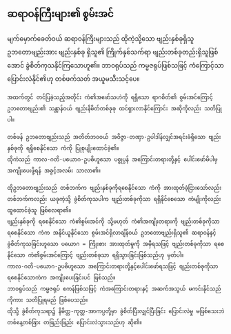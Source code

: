 ## ဆရာဝန်ကြီးများ၏ စွမ်းအင်

   မျက်မှောက်ခေတ်ဝယ် ဆရာဝန်ကြီးများသည် ထိုကဲ့သို့သော ဗျည်းနှစ်ခုရှိသူ ဥဘတောဗျည်းအား ဗျည်းနှစ်ခု ရှိသူ၏ ကြိုက်နှစ်သက်ရာ ဗျည်းတစ်ခုတည်းရှိသူဖြစ်အောင် ခွဲစိတ်ကုသနိုင်ကြသောဟူ၏။ 
   ဘာ၀ရုပ်သည် ကမ္မဇရုပ်ဖြစ်သဖြင့် ကံကြောင့်သာ ပြောင်းလဲနိုင်၏ဟု တစ်ဖက်သတ် အယူမသီးသင့်ပေ။

    အထက်တွင် တင်ပြခဲ့သည့်အတိုင်း ကံ၏အဖော်သဟဲကို ရရှိသော ရာဂစိတ်၏ စွမ်းအင်ကြောင့် ဥဘတောဗျည်း၏ သန္တာန်ဝယ် ဗျည်းနိမိတ်တစ်ခုခု ထင်ရှားလာနိုင်ကြောင်း အဆိုကိုလည်း သတိပြုပါ။

    တစ်ဖန် ဥဘတောဗျည်းသည် အတိတ်ဘ၀ဝယ် အဝိဇ္ဇာ-တဏှာ-ဥပါဒါန်လျှင်အရင်းခံရှိသော ဗျည်းနှစ်ခုကို ရရှိစေနိုင်သော ကံကို ပြုစုပျိုးထောင်ခဲ့၏။ 
    ထိုကံသည် ကာလ-ဂတိ-ပယောဂ-ဥပဓိဟူသော ပစ္စုပ္ပန် အကြောင်းတရားတို့နှင့် ပေါင်းဖော်မိပါမှ အကျိုးပေးဖို့ရန် အခွင့်အလမ်း သာလာ၏။

    ထိုဥဘတောဗျည်းသည် တစ်ဘက်က ဗျည်းနှစ်ခုကိုရစေနိုင်သော ကံကို အားထုတ်ခဲ့ငြားသော်လည်း တစ်ဘက်ကလည်း ယခုကဲ့သို့ ခွဲစိတ်ကုသပါက ဗျည်းတစ်ခုကိုသာ ရရှိနိုင်စေသော ကံမျိုးကိုလည်း ထူထောင်ခဲ့သူ ဖြစ်လေရာ၏။ 
    ဗျည်းနှစ်ခုကို ရစေနိုင်သော ကံ၏စွမ်းအင်ကို သို့မဟုတ် ကံ၏အကျိုးတရားကို ဗျည်းတစ်ခုကိုသာ ရစေနိုင်သော ကံက အနိုင်ယူနိုင်သော စွမ်းအင်ရှိလာချိန်ဝယ် ဥဘတောဗျည်းရှိသူ၏ ဆရာဝန်နှင့် ခွဲစိတ်ကုသခြင်းဟူသော ပယောဂ = ကြိုးစား အားထုတ်မှုကို အမှီရသဖြင့် ဗျည်းတစ်ခုကိုသာ ရစေနိုင်သော ကံ၏စွမ်းအင်ကြောင့် ဗျည်းတစ်ခုသာ ရရှိသွားခြင်းဖြစ်သည်ဟု မှတ်ပါ။ 
    ကာလ-ဂတိ-ပယောဂ-ဥပဓိဟူသော အကြောင်းတရားတို့နှင့်ပေါင်းဖော်ရသဖြင့် ဗျည်းတစ်ခုကိုသာ ရစေနိုင်သောကံက အကျိုးပေးခြင်းပင် ဖြစ်သည်။ 
    ဘာ၀ရုပ်သည် ကမ္မဇရုပ် ဧကန်ဖြစ်သဖြင့် ကံအကြောင်းတရားနှင့် အဆက်အသွယ် မကင်းနိုင်သည်ကိုကား သတိပြုရမည် ဖြစ်ပေသည်။ 
    ထိုသို့ ခွဲစိတ်ကုသရာ၌ နိမိတ္တ-ကုတ္တ-အာကပ္ပတို့မှာ ခွဲစိတ်ပြီးလျှင်ပြီးခြင်း ပြောင်းလဲမှု မဖြစ်သေးဘဲ တစ်နေ့တစ်ခြား တဖြည်းဖြည်း ပြောင်းလဲသွားသည်ဟု ဆို၏။